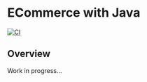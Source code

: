 # ECommerce with Java

[![CI](https://github.com/JoaoCipriano/springboot-study/actions/workflows/ci.yaml/badge.svg)](https://github.com/JoaoCipriano/springboot-study/actions/workflows/ci.yaml)

## Overview
<p>Work in progress...</p>